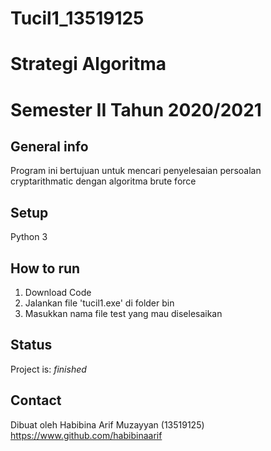 # Tucil1_13519125
# Strategi Algoritma
# Semester II Tahun 2020/2021

## General info
Program ini bertujuan untuk mencari penyelesaian persoalan cryptarithmatic dengan algoritma brute force

## Setup
Python 3

## How to run
1. Download Code
2. Jalankan file 'tucil1.exe' di folder bin
3. Masukkan nama file test yang mau diselesaikan

## Status
Project is: _finished_

## Contact
Dibuat oleh Habibina Arif Muzayyan (13519125)
https://www.github.com/habibinaarif
